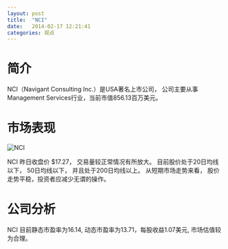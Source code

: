 ```yaml
---
layout: post
title:  "NCI"
date:   2014-02-17 12:21:41
categories: 观点
---
```


# 简介
NCI（Navigant Consulting Inc.）是USA著名上市公司，
公司主要从事Management Services行业，当前市值856.13百万美元。

# 市场表现

![NCI](http://finviz.com/chart.ashx?t=NCI&ty=c&ta=1&p=d&s=l)

NCI 昨日收盘价 $17.27，
交易量较正常情况有所放大。
目前股价处于20日均线以下，
50日均线以下，
并且处于200日均线以上。
从短期市场走势来看，
股价走势平稳，投资者应减少无谓的操作。

# 公司分析
NCI 目前静态市盈率为16.14, 动态市盈率为13.71，每股收益1.07美元,
市场估值较为合理。
